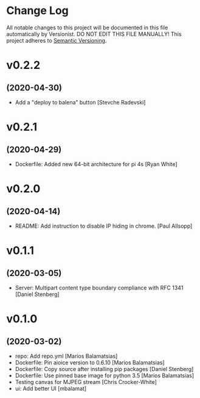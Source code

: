 # Change Log

All notable changes to this project will be documented in this file
automatically by Versionist. DO NOT EDIT THIS FILE MANUALLY!
This project adheres to [Semantic Versioning](http://semver.org/).

# v0.2.2
## (2020-04-30)

* Add a "deploy to balena" button [Stevche Radevski]

# v0.2.1
## (2020-04-29)

* Dockerfile: Added new 64-bit architecture for pi 4s [Ryan White]

# v0.2.0
## (2020-04-14)

* README: Add instruction to disable IP hiding in chrome. [Paul Allsopp]

# v0.1.1
## (2020-03-05)

* Server: Multipart content type boundary compliance with RFC 1341 [Daniel Stenberg]

# v0.1.0
## (2020-03-02)

* repo: Add repo.yml [Marios Balamatsias]
* Dockerfile: Pin aioice version to 0.6.10 [Marios Balamatsias]
* Dockerfile: Copy source after installing pip packages [Daniel Stenberg]
* Dockerfile: Use pinned base image for python 3.5 [Marios Balamatsias]
* Testing canvas for MJPEG stream [Chris Crocker-White]
* ui: Add better UI [mbalamat]
